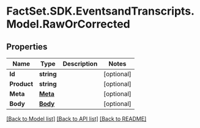 # FactSet.SDK.EventsandTranscripts.Model.RawOrCorrected

## Properties

Name | Type | Description | Notes
------------ | ------------- | ------------- | -------------
**Id** | **string** |  | [optional] 
**Product** | **string** |  | [optional] 
**Meta** | [**Meta**](Meta.md) |  | [optional] 
**Body** | [**Body**](Body.md) |  | [optional] 

[[Back to Model list]](../README.md#documentation-for-models) [[Back to API list]](../README.md#documentation-for-api-endpoints) [[Back to README]](../README.md)

